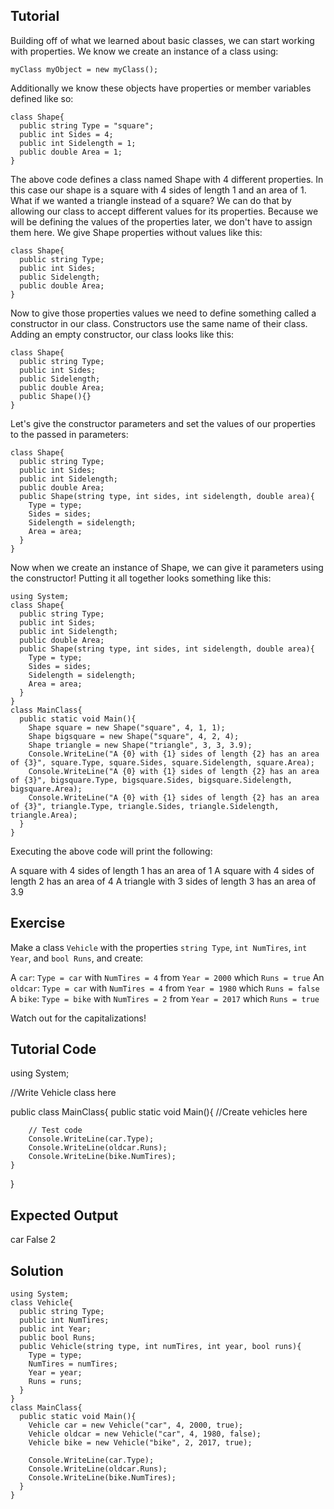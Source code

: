 Tutorial
--------
Building off of what we learned about basic classes, we can start working with properties. We know we create an instance of a class using:

    myClass myObject = new myClass();
    
Additionally we know these objects have properties or member variables defined like so:

    class Shape{
      public string Type = "square";
      public int Sides = 4;
      public int Sidelength = 1;
      public double Area = 1;
    }
    
The above code defines a class named Shape with 4 different properties. In this case our shape is a square with 4 sides of length 1 and an area of 1. What if we wanted a triangle instead of a square? We can do that by allowing our class to accept different values for its properties. Because we will be defining the values of the properties later, we don't have to assign them here. We give Shape properties without values like this:

    class Shape{
      public string Type;
      public int Sides;
      public Sidelength;
      public double Area;  
    }

Now to give those properties values we need to define something called a constructor in our class. Constructors use the same name of their class. Adding an empty constructor, our class looks like this:

    class Shape{
      public string Type;
      public int Sides;
      public Sidelength;
      public double Area;  
      public Shape(){} 
    }

Let's give the constructor parameters and set the values of our properties to the passed in parameters:

    class Shape{
      public string Type;
      public int Sides;
      public int Sidelength;
      public double Area;  
      public Shape(string type, int sides, int sidelength, double area){
        Type = type;
        Sides = sides;
        Sidelength = sidelength;
        Area = area;
      }
    }

Now when we create an instance of Shape, we can give it parameters using the constructor! Putting it all together looks something like this:

    using System;
    class Shape{
      public string Type;
      public int Sides;
      public int Sidelength;
      public double Area;  
      public Shape(string type, int sides, int sidelength, double area){
        Type = type;
        Sides = sides;
        Sidelength = sidelength;
        Area = area;
      }
    }
    class MainClass{
      public static void Main(){
        Shape square = new Shape("square", 4, 1, 1);
        Shape bigsquare = new Shape("square", 4, 2, 4);
        Shape triangle = new Shape("triangle", 3, 3, 3.9);
        Console.WriteLine("A {0} with {1} sides of length {2} has an area of {3}", square.Type, square.Sides, square.Sidelength, square.Area);
        Console.WriteLine("A {0} with {1} sides of length {2} has an area of {3}", bigsquare.Type, bigsquare.Sides, bigsquare.Sidelength, bigsquare.Area);
        Console.WriteLine("A {0} with {1} sides of length {2} has an area of {3}", triangle.Type, triangle.Sides, triangle.Sidelength, triangle.Area);
      }
    }

Executing the above code will print the following:

A square with 4 sides of length 1 has an area of 1
A square with 4 sides of length 2 has an area of 4
A triangle with 3 sides of length 3 has an area of 3.9


Exercise
--------
Make a class `Vehicle` with the properties `string Type`, `int NumTires`, `int Year`, and `bool Runs`, and create:

A `car`: `Type = car` with `NumTires = 4` from `Year = 2000` which `Runs = true`
An `oldcar`: `Type = car` with `NumTires = 4` from `Year = 1980` which `Runs = false`
A `bike`: `Type = bike` with `NumTires = 2` from `Year = 2017` which `Runs = true`

Watch out for the capitalizations! 

Tutorial Code
-------------
using System;

//Write Vehicle class here

public class MainClass{
    public static void Main(){
        //Create vehicles here
        
        // Test code
        Console.WriteLine(car.Type);
        Console.WriteLine(oldcar.Runs);
        Console.WriteLine(bike.NumTires);
    }
}

Expected Output
---------------
car
False
2

Solution
--------
    using System;
    class Vehicle{
      public string Type;
      public int NumTires;
      public int Year;
      public bool Runs;  
      public Vehicle(string type, int numTires, int year, bool runs){
        Type = type;
        NumTires = numTires;
        Year = year;
        Runs = runs;
      }
    }
    class MainClass{
      public static void Main(){
        Vehicle car = new Vehicle("car", 4, 2000, true);
        Vehicle oldcar = new Vehicle("car", 4, 1980, false);
        Vehicle bike = new Vehicle("bike", 2, 2017, true);
        
        Console.WriteLine(car.Type);
        Console.WriteLine(oldcar.Runs);
        Console.WriteLine(bike.NumTires);
      }
    }
